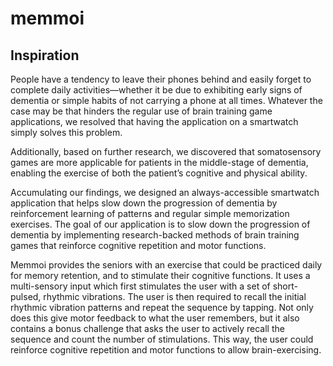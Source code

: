 # memmoi

## Inspiration
People have a tendency to leave their phones behind and easily forget to complete daily activities—whether it be due to exhibiting early signs of dementia or simple habits of not carrying a phone at all times. Whatever the case may be that hinders the regular use of brain training game applications, we resolved that having the application on a smartwatch simply solves this problem. 

Additionally, based on further research, we discovered that somatosensory games are more applicable for patients in the middle-stage of dementia, enabling the exercise of both the patient’s cognitive and physical ability. 

Accumulating our findings, we designed an always-accessible smartwatch application that helps slow down the progression of dementia by reinforcement learning of patterns and regular simple memorization exercises. The goal of our application is to slow down the progression of dementia by implementing research-backed methods of brain training games that reinforce cognitive repetition and motor functions.

Memmoi provides the seniors with an exercise that could be practiced daily for memory retention, and to stimulate their cognitive functions. It uses a multi-sensory input which first stimulates the user with a set of short-pulsed, rhythmic vibrations. The user is then required to recall the initial rhythmic vibration patterns and repeat the sequence by tapping. Not only does this give motor feedback to what the user remembers, but it also contains a bonus challenge that asks the user to actively recall the sequence and count the number of stimulations. This way, the user could reinforce cognitive repetition and motor functions to allow brain-exercising.
